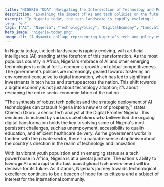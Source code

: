 ```yaml
---
title: "NIGERIA TODAY: Navigating the Intersection of Technology and Policy"
description: "Examining the impact of AI and tech policies on the future of Nigeria."
excerpt: "In Nigeria today, the tech landscape is rapidly evolving."
lang: "en"
tags: ["AI", "Nigeria", "TechnologyPolicy", "DigitalEconomy", "Innovation"]
hero_image: "nigeria-today.png"
image_alt: "A dynamic collage representing Nigeria's tech and policy evolution"
---
```


In Nigeria today, the tech landscape is rapidly evolving, with artificial intelligence (AI) standing at the forefront of this transformation. As the most populous country in Africa, Nigeria's embrace of AI and other emerging technologies is critical for its economic growth and global competitiveness. The government's policies are increasingly geared towards fostering an environment conducive to digital innovation, which has led to significant investments in tech hubs and startups across the nation. This shift towards a digital economy is not just about technology adoption; it's about reshaping the entire socio-economic fabric of the nation.

"The synthesis of robust tech policies and the strategic deployment of AI technologies can catapult Nigeria into a new era of prosperity," states Chinedu Okoro, a senior tech analyst at the Digital Frontier Nigeria. This sentiment is echoed by various stakeholders who believe that the ongoing digital transformation holds the key to solving some of Nigeria's most persistent challenges, such as unemployment, accessibility to quality education, and efficient healthcare delivery. As the government works in tandem with the private sector, there's a palpable sense of optimism about the country's direction in the realm of technology and innovation.

With its vibrant youth population and an emerging status as a tech powerhouse in Africa, Nigeria is at a pivotal juncture. The nation's ability to leverage AI and adapt to the fast-paced global tech environment will be decisive for its future. As it stands, Nigeria's journey towards technological excellence continues to be a beacon of hope for its citizens and a subject of interest for the international community.